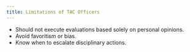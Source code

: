 ```yaml
---
title: Limitations of TAC Officers
---
```


- Should not execute evaluations based solely on personal opinions.
- Avoid favoritism or bias.
- Know when to escalate disciplinary actions. 